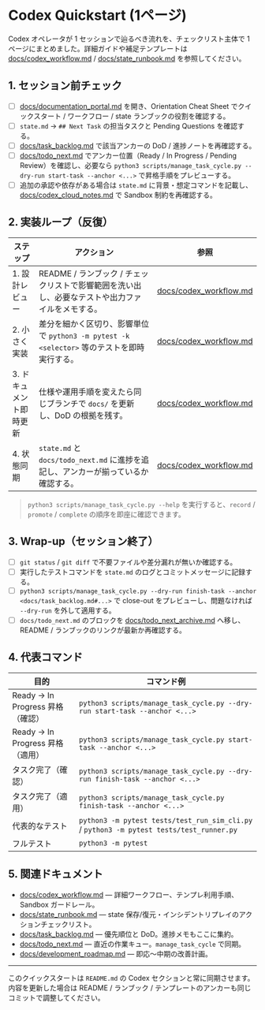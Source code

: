 # Codex Quickstart (1ページ)

Codex オペレータが 1 セッションで辿るべき流れを、チェックリスト主体で 1 ページにまとめました。詳細ガイドや補足テンプレートは [docs/codex_workflow.md](codex_workflow.md) / [docs/state_runbook.md](state_runbook.md) を参照してください。

## 1. セッション前チェック
- [ ] [docs/documentation_portal.md](documentation_portal.md) を開き、Orientation Cheat Sheet でクイックスタート / ワークフロー / state ランブックの役割を確認する。
- [ ] `state.md` → `## Next Task` の担当タスクと Pending Questions を確認する。
- [ ] [docs/task_backlog.md](task_backlog.md) で該当アンカーの DoD / 進捗ノートを再確認する。
- [ ] [docs/todo_next.md](todo_next.md) でアンカー位置（Ready / In Progress / Pending Review）を確認し、必要なら `python3 scripts/manage_task_cycle.py --dry-run start-task --anchor <...>` で昇格手順をプレビューする。
- [ ] 追加の承認や依存がある場合は `state.md` に背景・想定コマンドを記載し、[docs/codex_cloud_notes.md](codex_cloud_notes.md) で Sandbox 制約を再確認する。

## 2. 実装ループ（反復）
| ステップ | アクション | 参照 |
| --- | --- | --- |
| 1. 設計レビュー | README / ランブック / チェックリストで影響範囲を洗い出し、必要なテストや出力ファイルをメモする。 | [docs/codex_workflow.md](codex_workflow.md#pre-session-routine) |
| 2. 小さく実装 | 差分を細かく区切り、影響単位で `python3 -m pytest -k <selector>` 等のテストを即時実行する。 | [docs/codex_workflow.md](codex_workflow.md#session-loop-detail) |
| 3. ドキュメント即時更新 | 仕様や運用手順を変えたら同じブランチで `docs/` を更新し、DoD の根拠を残す。 | [docs/codex_workflow.md](codex_workflow.md#change-sync) |
| 4. 状態同期 | `state.md` と `docs/todo_next.md` に進捗を追記し、アンカーが揃っているか確認する。 | [docs/codex_workflow.md](codex_workflow.md#change-sync) |

> `python3 scripts/manage_task_cycle.py --help` を実行すると、`record` / `promote` / `complete` の順序を即座に確認できます。

## 3. Wrap-up（セッション終了）
- [ ] `git status` / `git diff` で不要ファイルや差分漏れが無いか確認する。
- [ ] 実行したテストコマンドを `state.md` のログとコミットメッセージに記録する。
- [ ] `python3 scripts/manage_task_cycle.py --dry-run finish-task --anchor <docs/task_backlog.md#...>` で close-out をプレビューし、問題なければ `--dry-run` を外して適用する。
- [ ] `docs/todo_next.md` のブロックを [docs/todo_next_archive.md](todo_next_archive.md) へ移し、README / ランブックのリンクが最新か再確認する。

## 4. 代表コマンド
| 目的 | コマンド例 |
| --- | --- |
| Ready → In Progress 昇格（確認） | `python3 scripts/manage_task_cycle.py --dry-run start-task --anchor <...>` |
| Ready → In Progress 昇格（適用） | `python3 scripts/manage_task_cycle.py start-task --anchor <...>` |
| タスク完了（確認） | `python3 scripts/manage_task_cycle.py --dry-run finish-task --anchor <...>` |
| タスク完了（適用） | `python3 scripts/manage_task_cycle.py finish-task --anchor <...>` |
| 代表的なテスト | `python3 -m pytest tests/test_run_sim_cli.py` / `python3 -m pytest tests/test_runner.py` |
| フルテスト | `python3 -m pytest` |

## 5. 関連ドキュメント
- [docs/codex_workflow.md](codex_workflow.md) — 詳細ワークフロー、テンプレ利用手順、Sandbox ガードレール。
- [docs/state_runbook.md](state_runbook.md) — state 保存/復元・インシデントリプレイのアクションチェックリスト。
- [docs/task_backlog.md](task_backlog.md) — 優先順位と DoD。進捗メモもここに集約。
- [docs/todo_next.md](todo_next.md) — 直近の作業キュー。`manage_task_cycle` で同期。
- [docs/development_roadmap.md](development_roadmap.md) — 即応〜中期の改善計画。

---
このクイックスタートは `README.md` の Codex セクションと常に同期させます。内容を更新した場合は README / ランブック / テンプレートのアンカーも同じコミットで調整してください。
